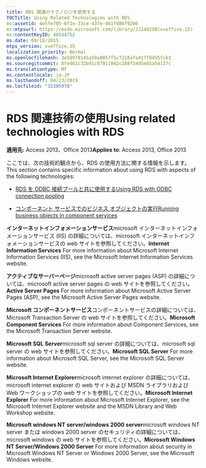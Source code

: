 ```yaml
---
title: RDS 関連のテクノロジを使用する
TOCTitle: Using Related Technologies with RDS
ms:assetid: 4e5fe705-6f1e-33ce-437e-d61fd86f9206
ms:mtpsurl: https://msdn.microsoft.com/library/JJ249250(v=office.15)
ms:contentKeyID: 48544752
ms.date: 09/18/2015
mtps_version: v=office.15
localization_priority: Normal
ms.openlocfilehash: 3e58978145a59a0057f5c7218afe417f8455fcb3
ms.sourcegitcommit: 8fe462c32b91c87911942c188f3445e85a54137c
ms.translationtype: MT
ms.contentlocale: ja-JP
ms.lasthandoff: 04/23/2019
ms.locfileid: "32305978"
---
```

# <a name="using-related-technologies-with-rds"></a><span data-ttu-id="a088e-102">RDS 関連技術の使用</span><span class="sxs-lookup"><span data-stu-id="a088e-102">Using related technologies with RDS</span></span>

<span data-ttu-id="a088e-103">**適用先:** Access 2013、Office 2013</span><span class="sxs-lookup"><span data-stu-id="a088e-103">**Applies to**: Access 2013, Office 2013</span></span>

<span data-ttu-id="a088e-104">ここでは、次の技術的観点から、RDS の使用方法に関する情報を示します。</span><span class="sxs-lookup"><span data-stu-id="a088e-104">This section contains specific information about using RDS with aspects of the following technologies:</span></span>

- [<span data-ttu-id="a088e-105">RDS を ODBC 接続プールと共に使用する</span><span class="sxs-lookup"><span data-stu-id="a088e-105">Using RDS with ODBC connection pooling</span></span>](using-rds-with-odbc-connection-pooling.md)

- [<span data-ttu-id="a088e-106">コンポーネント サービスでのビジネス オブジェクトの実行</span><span class="sxs-lookup"><span data-stu-id="a088e-106">Running business objects in component services</span></span>](running-business-objects-in-component-services.md)

<span data-ttu-id="a088e-107">**インターネットインフォメーションサービス**microsoft インターネットインフォメーションサービス (IIS) の詳細については、microsoft インターネットインフォメーションサービスの web サイトを参照してください。</span><span class="sxs-lookup"><span data-stu-id="a088e-107">**Internet Information Services** For more information about Microsoft Internet Information Services (IIS), see the Microsoft Internet Information Services website.</span></span>

<span data-ttu-id="a088e-108">**アクティブなサーバーページ**microsoft active server pages (ASP) の詳細については、microsoft active server pages の web サイトを参照してください。</span><span class="sxs-lookup"><span data-stu-id="a088e-108">**Active Server Pages** For more information about Microsoft Active Server Pages (ASP), see the Microsoft Active Server Pages website.</span></span>

<span data-ttu-id="a088e-109">**Microsoft コンポーネントサービス**コンポーネントサービスの詳細については、Microsoft Transaction Server の web サイトを参照してください。</span><span class="sxs-lookup"><span data-stu-id="a088e-109">**Microsoft Component Services** For more information about Component Services, see the Microsoft Transaction Server website.</span></span>

<span data-ttu-id="a088e-110">**Microsoft SQL Server**microsoft sql server の詳細については、microsoft sql server の web サイトを参照してください。</span><span class="sxs-lookup"><span data-stu-id="a088e-110">**Microsoft SQL Server** For more information about Microsoft SQL Server, see the Microsoft SQL Server website.</span></span>

<span data-ttu-id="a088e-111">**Microsoft Internet Explorer**microsoft internet explorer の詳細については、microsoft internet explorer の web サイトおよび MSDN ライブラリおよび Web ワークショップの web サイトを参照してください。</span><span class="sxs-lookup"><span data-stu-id="a088e-111">**Microsoft Internet Explorer** For more information about Microsoft Internet Explorer, see the Microsoft Internet Explorer website and the MSDN Library and Web Workshop website.</span></span>

<span data-ttu-id="a088e-112">**Microsoft windows NT server/windows 2000 server**microsoft windows NT server または windows 2000 server のセキュリティの詳細については、microsoft windows の web サイトを参照してください。</span><span class="sxs-lookup"><span data-stu-id="a088e-112">**Microsoft Windows NT Server/Windows 2000 Server** For more information about security in Microsoft Windows NT Server or Windows 2000 Server, see the Microsoft Windows website.</span></span>

